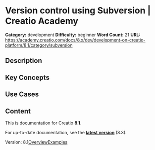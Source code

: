 # Version control using Subversion | Creatio Academy

**Category:** development **Difficulty:** beginner **Word Count:** 21 **URL:**
https://academy.creatio.com/docs/8.x/dev/development-on-creatio-platform/8.1/category/subversion

## Description

## Key Concepts

## Use Cases

## Content

This is documentation for Creatio **8.1**.

For up-to-date documentation, see the
**[latest version](/docs/8.x/dev/development-on-creatio-platform/category/subversion)**
(8.3).

Version:
8.1[Overview](/docs/8.x/dev/development-on-creatio-platform/8.1/development-tools/version-control-system/subversion/overview)[Examples](/docs/8.x/dev/development-on-creatio-platform/8.1/subversion-examples)

